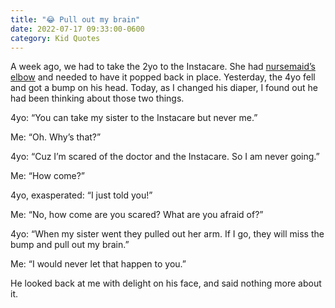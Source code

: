 ```yaml
---
title: "😂 Pull out my brain"
date: 2022-07-17 09:33:00-0600
category: Kid Quotes
---
```


A week ago, we had to take the 2yo to the Instacare. She had [nursemaid’s elbow](https://en.wikipedia.org/wiki/Pulled_elbow) and needed to have it popped back in place. Yesterday, the 4yo fell and got a bump on his head. Today, as I changed his diaper, I found out he had been thinking about those two things.

4yo: “You can take my sister to the Instacare but never me.”

Me: “Oh. Why’s that?”

4yo: “Cuz I’m scared of the doctor and the Instacare. So I am never going.”

Me: “How come?”

4yo, exasperated: “I just told you!”

Me: “No, how come are you scared? What are you afraid of?”

4yo: “When my sister went they pulled out her arm. If I go, they will miss the bump and pull out my brain.”

Me: “I would never let that happen to you.”

He looked back at me with delight on his face, and said nothing more about it.
